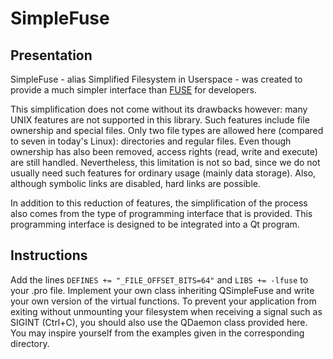 # SimpleFuse

## Presentation

SimpleFuse - alias Simplified Filesystem in Userspace - was created to provide a much simpler interface than [FUSE](http://fuse.sourceforge.net/) for developers.

This simplification does not come without its drawbacks however: many UNIX features are not supported in this library.
Such features include file ownership and special files.
Only two file types are allowed here (compared to seven in today's Linux): directories and regular files.
Even though ownership has also been removed, access rights (read, write and execute) are still handled.
Nevertheless, this limitation is not so bad, since we do not usually need such features for ordinary usage (mainly data storage).
Also, although symbolic links are disabled, hard links are possible.

In addition to this reduction of features, the simplification of the process also comes from the type of programming interface that is provided.
This programming interface is designed to be integrated into a Qt program.

## Instructions

Add the lines `DEFINES += "_FILE_OFFSET_BITS=64"` and `LIBS += -lfuse` to your .pro file.
Implement your own class inheriting QSimpleFuse and write your own version of the virtual functions.
To prevent your application from exiting without unmounting your filesystem when receiving a signal such
as SIGINT (Ctrl+C), you should also use the QDaemon class provided here.
You may inspire yourself from the examples given in the corresponding directory.

